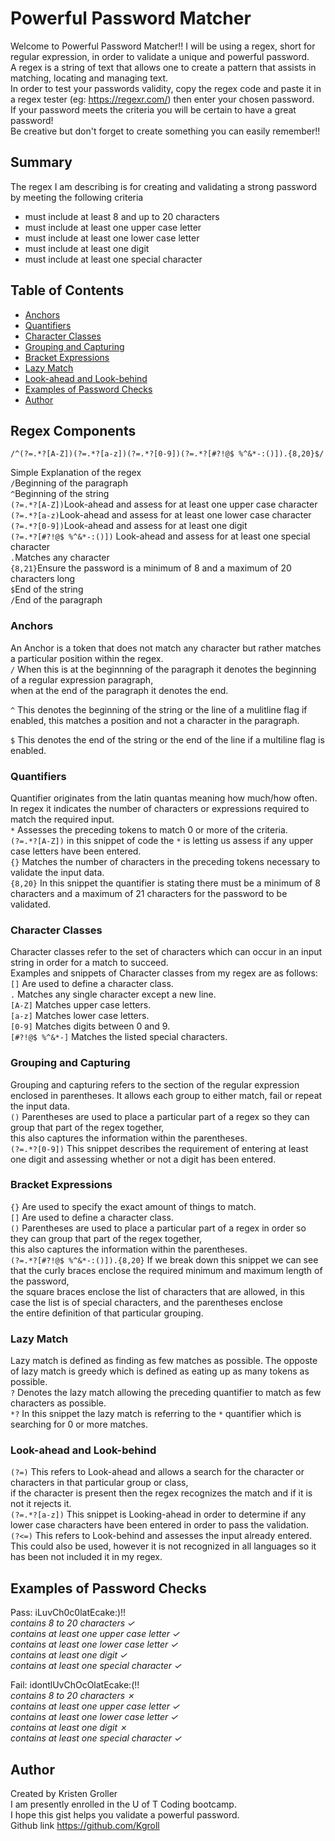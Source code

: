# Powerful Password Matcher

Welcome to Powerful Password Matcher!!
I will be using a regex, short for regular expression, in order to validate a unique and powerful password.   
A regex is a string of text that allows one to create a pattern that assists in matching, locating and managing text.  
In order to test your passwords validity, copy the regex code and paste it in a regex tester (eg: https://regexr.com/) then enter your chosen password.  
If your password meets the criteria you will be certain to have a great password!   
Be creative but don't forget to create something you can easily remember!!  

## Summary

The regex I am describing is for creating and validating a strong password by meeting the following criteria
- must include at least 8 and up to 20 characters
- must include at least one upper case letter
- must include at least one lower case letter
- must include at least one digit
- must include at least one special character


## Table of Contents

- [Anchors](#anchors)
- [Quantifiers](#quantifiers)
- [Character Classes](#character-classes)
- [Grouping and Capturing](#grouping-and-capturing)
- [Bracket Expressions](#bracket-expressions)
- [Lazy Match](#lazy-match)
- [Look-ahead and Look-behind](#look-ahead-and-Look-behind)
- [Examples of Password Checks](#examples-of-password-checks)
- [Author](#author)

## Regex Components
`/^(?=.*?[A-Z])(?=.*?[a-z])(?=.*?[0-9])(?=.*?[#?!@$ %^&*-:()]).{8,20}$/`   

Simple Explanation of the regex  
`/`Beginning of the paragraph   
`^`Beginning of the string  
`(?=.*?[A-Z])`Look-ahead and assess for at least one upper case character   
`(?=.*?[a-z)`Look-ahead and assess for at least one lower case character    
`(?=.*?[0-9])`Look-ahead and assess for at least one digit  
`(?=.*?[#?!@$ %^&*-:()])` Look-ahead and assess for at least one special character  
`.`Matches any character  
`{8,21}`Ensure the password is a minimum of 8 and a maximum of 20 characters long  
`$`End of the string  
`/`End of the paragraph

### Anchors
An Anchor is a token that does not match any character but rather matches a particular position within the regex.  
`/` When this is at the beginnning of the paragraph it denotes the beginning of a regular expression paragraph,   
    when at the end of the paragraph it denotes the end.  

`^` This denotes the beginning of the string or the line of a mulitline flag if enabled, this matches a position and not a character in the paragraph.


`$` This denotes the end of the string or the end of the line if a multiline flag is enabled.  

### Quantifiers
Quantifier originates from the latin quantas meaning how much/how often. In regex it indicates the number of characters or expressions required to match the required input.  
`*` Assesses the preceding tokens to match 0 or more of the criteria.   
`(?=.*?[A-Z])` in this snippet of code the `*` is letting us assess if any upper case letters have been entered.   
`{}` Matches the number of characters in the preceding tokens necessary to validate the input data.  
`{8,20}` In this snippet the quantifier is stating there must be a minimum of 8 characters and a maximum of 21 characters for the password to be validated.    

### Character Classes
Character classes refer to the set of characters which can occur in an input string in order for a match to succeed.  
Examples and snippets of Character classes from my regex are as follows:  
`[]` Are used to define a character class.    
`.` Matches any single character except a new line.    
`[A-Z]` Matches upper case letters.    
`[a-z]` Matches lower case letters.    
`[0-9]` Matches digits between 0 and 9.    
`[#?!@$ %^&*-]` Matches the listed special characters.    

### Grouping and Capturing
Grouping and capturing refers to the section of the regular expression enclosed in parentheses. It allows each group to either match, fail or repeat the input data.    
`()` Parentheses are used to place a particular part of a regex so they can group that part of the regex together,   
   this also captures the information within the parentheses.  
`(?=.*?[0-9])` This snippet describes the requirement of entering at least one digit and assessing whether or not a digit has been entered.  

### Bracket Expressions
`{}` Are used to specify the exact amount of things to match.    
`[]` Are used to define a character class.   
`()` Parentheses are used to place a particular part of a regex in order so they can group that part of the regex together,   
   this also captures the information within the parentheses.   
`(?=.*?[#?!@$ %^&*-:()]).{8,20}` If we break down this snippet we can see that the curly braces enclose the required minimum and maximum length of the password,  
    the square braces enclose the list of characters that are allowed, in  this case the list is of special characters, and the parentheses enclose  
    the entire definition of that particular grouping.

### Lazy Match
Lazy match is defined as finding as few matches as possible. The opposte of lazy match is greedy which is defined as eating up as many tokens as possible.  
`?` Denotes the lazy match allowing the preceding quantifier to match as few characters as possible.   
`*?` In this snippet the lazy match is referring to the `*` quantifier which is searching for 0 or more matches.  

### Look-ahead and Look-behind
`(?=)` This refers to Look-ahead and allows a search for the character or characters in that particular group or class,   
       if the character is present then the regex recognizes the match and if it is not it rejects it.  
 `(?=.*?[a-z])` This snippet is Looking-ahead in order to determine if any lower case characters have been entered in order to pass the validation.  
 `(?<=)` This refers to Look-behind and assesses the input already entered. This could also be used, however it is not recognized in all languages so it has been not included it in my regex.  

## Examples of Password Checks
Pass: iLuvCh0c0latEcake:)!!  
_contains 8 to 20 characters ✓_   
_contains at least one upper case letter ✓_    
_contains at least one lower case letter ✓_    
_contains at least one digit ✓_   
_contains at least one special character ✓_   

Fail: idontlUvChOcOlatEcake:(!!  
_contains 8 to 20 characters ✗_   
_contains at least one upper case letter ✓_   
_contains at least one lower case letter ✓_   
_contains at least one digit ✗_   
_contains at least one special character ✓_   

## Author
Created by Kristen Groller  
I am presently enrolled in the U of T Coding bootcamp.   
I hope this gist helps you validate a powerful password.  
Github link https://github.com/Kgroll  
